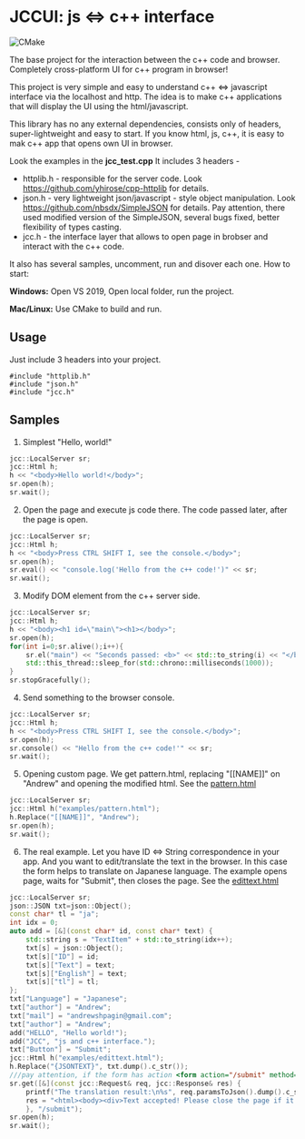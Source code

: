# JCCUI:  js <=> c++ interface
![CMake](https://github.com/AndrewShpagin/jccui/actions/workflows/cmake.yml/badge.svg)

The base project for the interaction between the c++ code and browser. Completely cross-platform UI for c++ program in browser!

This project is very simple and easy to understand c++ <=> javascript interface via the localhost and http. The idea is to make c++ applications that will display the UI using the html/javascript. 

This library has no any external dependencies, consists only of headers, super-lightweight and easy to start. If you know html, js, c++, it is easy to mak c++ app that opens own UI in browser.

Look the examples in the **jcc_test.cpp**
It includes 3 headers - 
* httplib.h - responsible for the server code. Look https://github.com/yhirose/cpp-httplib for details.
* json.h - very lightweight json/javascript - style object manipulation. Look https://github.com/nbsdx/SimpleJSON for details. Pay attention, there used modified version of the SimpleJSON, several bugs fixed, better flexibility of types casting.
* jcc.h - the interface layer that allows to open page in brobser and interact with the c++ code.

It also has several samples, uncomment, run and disover each one.
How to start:

**Windows:**
Open VS 2019, Open local folder, run the project.

**Mac/Linux:**
Use CMake to build and run.

## Usage
Just include 3 headers into your project.
```
#include "httplib.h"
#include "json.h"
#include "jcc.h"
```
## Samples
1. Simplest "Hello, world!"
```cpp
jcc::LocalServer sr;
jcc::Html h;
h << "<body>Hello world!</body>";
sr.open(h);
sr.wait();
```
2. Open the page and execute js code there. The code passed later, after the page is open.
```cpp
jcc::LocalServer sr;
jcc::Html h;
h << "<body>Press CTRL SHIFT I, see the console.</body>";
sr.open(h);
sr.eval() << "console.log('Hello from the c++ code!')" << sr;
sr.wait();
```
3. Modify DOM element from the c++ server side.
```cpp
jcc::LocalServer sr;
jcc::Html h;
h << "<body><h1 id=\"main\"><h1></body>";
sr.open(h);
for(int i=0;sr.alive();i++){
	sr.el("main") << "Seconds passed: <b>" << std::to_string(i) << "</b>" << sr;
	std::this_thread::sleep_for(std::chrono::milliseconds(1000));
}
sr.stopGracefully();
```
4. Send something to the browser console.
```cpp
jcc::LocalServer sr;
jcc::Html h;
h << "<body>Press CTRL SHIFT I, see the console.</body>";
sr.open(h);
sr.console() << "Hello from the c++ code!'" << sr;
sr.wait();
```
5. Opening custom page.  We get pattern.html, replacing "[[NAME]]" on "Andrew" and opening the modified html.
See the [pattern.html](examples/pattern.html)
```cpp
jcc::LocalServer sr;
jcc::Html h("examples/pattern.html");
h.Replace("[[NAME]]", "Andrew");
sr.open(h);
sr.wait();
```
6. The real example. Let you have ID <=> String correspondence in your app. And you want to edit/translate the text in the browser.
In this case the form helps to translate on Japanese language. The example opens page, waits for "Submit", then closes the page.
See the [edittext.html](examples/edittext.html)
```cpp
jcc::LocalServer sr;
json::JSON txt=json::Object();
const char* tl = "ja";
int idx = 0;
auto add = [&](const char* id, const char* text) {
	std::string s = "TextItem" + std::to_string(idx++);
	txt[s] = json::Object();
	txt[s]["ID"] = id;
	txt[s]["Text"] = text;
	txt[s]["English"] = text;
	txt[s]["tl"] = tl;
};
txt["Language"] = "Japanese";
txt["author"] = "Andrew";
txt["mail"] = "andrewshpagin@gmail.com";
txt["author"] = "Andrew";
add("HELLO", "Hello world!");
add("JCC", "js and c++ interface.");
txt["Button"] = "Submit";
jcc::Html h("examples/edittext.html");
h.Replace("{JSONTEXT}", txt.dump().c_str());
///pay attention, if the form has action <form action="/submit" method="get"> then the result of submitting will be passed there as json object, look the edittext.html
sr.get([&](const jcc::Request& req, jcc::Response& res) {
	printf("The translation result:\n%s", req.paramsToJson().dump().c_str());
	res = "<html><body><div>Text accepted! Please close the page if it is not closed automatically.</div><script>window.close();</script></body></html>";
	}, "/submit");
sr.open(h);
sr.wait();
```
